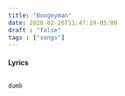```yaml
---
title: "Boogeyman"
date: 2020-02-26T11:47:19-05:00
draft : "false"
tags : ["songs"]
---
```


<!--more-->

#### Lyrics

```

dumb


```

<!--
♩     Musical quarter note     &#9833;
♪     Musical eighth note      &#9834;
♫     Musical single bar note  &#9835;
♬     Musical double bar note  &#9836;
𝄪     Double sharp note                  &#119082;
𝄆     Musical Symbol Left Repeat Sign    &#x1D106;
𝄇     Musical Symbol Right Repeat Sign   &#x1D107;
𝄈     Musical Symbol Repeat Dots         &#x1D108;
𝄐     Musical Symbol Fermata             &#x1D110;
𝄑     Musical Symbol Fermata Below       &#x1D111;
𝄒     Musical Symbol Breath Mark         &#x1D112;
𝆒     Musical Symbol Crescendo           &#x1D192;
𝆓     Musical Symbol Decrescendo         &#x1D193;
𝄫     Double flat note                   &#119083;
𝄞     G clef     &#119070;
𝄢     F clef     &#119074;
𝄡     C clef     &#119073; -->
